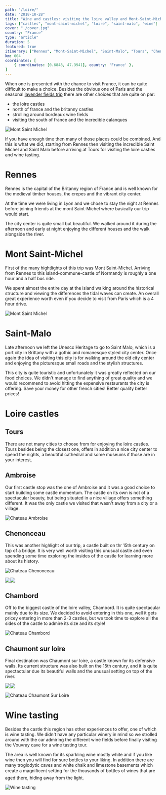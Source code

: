 ```yaml
---
path: "/loire/"
date: "2018-10-28"
title: "Wine and castles: visiting the loire valley and Mont-Saint-Michel"
tags: ["castles", "mont-saint-michel", "loire", "saint-malo", "wine"]
cover: "./cover.jpg"
country: "France"
type: "article"
duration: 5
featured: true
itinerary: ["Rennes", "Mont-Saint-Michel", "Saint-Malo", "Tours", "Chenonceau", "Chambord", "Chaumont"]
km: 604
coordinates: [
    { coordinates: [0.6848, 47.3941], country: 'France' },
]
---
```


When one is presented with the chance to visit France, it can be quite difficult to make a choice. Besides the obvious one of Paris and the seasonal [lavender fields trip](/lavender-fields-and-verdon/) there are other choices that are quite on par:

* the loire castles
* north of france and the britanny castles
* strolling around bordeaux wine fields
* visiting the south of france and the incredible calanques

![Mont Saint Michel](saintmichel1.jpg)

If you have enough time then many of those places could be combined. And this is what we did, starting from Rennes then visiting the incredible Saint Michel and Saint Malo before arriving at Tours for visiting the loire castles and wine tasting.

# Rennes

Rennes is the capital of the Britanny region of France and is well known for the medieval timber houses, the crepes and the vibrant city center.

At the time we were living in Lyon and we chose to stay the night at Rennes before joining friends at the mont Saint-Michel where basically our trip would start.

The city center is quite small but beautiful. We walked around it during the afternoon and early at night enjoying the different houses and the walk alongside the river.

# Mont Saint-Michel

First of the many hightlights of this trip was Mont Saint-Michel. Arriving from Rennes to this island-commune-castle of Normandy is roughly a one hour and a half bus ride.

We spent almost the entire day at the island walking around the historical structure and viewing the differences the tidal waves can create. An overall great experience worth even if you decide to visit from Paris which is a 4 hour drive.

![Mont Saint Michel](saintmichel2.jpg)

# Saint-Malo

Late afternoon we left the Unesco Heritage to go to Saint Malo, which is a port city in Brittany with a gothic and romanesque styled city center. Once again the idea of visiting this city is for walking around the old city center and enjoying the picturesque small roads and the stylish structures.

This city is quite touristic and unfortunately it was greatly reflected on our food choices. We didn't manage to find anything of great quality and we would recommend to avoid hitting the expensive restaurants the city is offering. Save your money for other french cities! Better quality better prices!

# Loire castles

## Tours

There are not many cities to choose from for enjoying the loire castles. Tours besides being the closest one, offers in addition a nice city center to spend the nights, a beautiful cathedral and some museums if those are in your interest.

## Ambroise

Our first castle stop was the one of Ambroise and it was a good choice to start building some castle momentum. The castle on its own is not of a spectacular beauty, but being situated in a nice village offers something different. It was the only castle we visited that wasn't away from a city or a village.

![Chateau Ambroise](ambroise.jpg)

## Chenonceau

This was another highlight of our trip, a castle built on thr 15th century on top of a bridge. It is very well worth visiting this unusual castle and even spending some time exploring the insides of the castle for learning more about its history.

![Chateau Chenonceau](cheno1.jpg)

<photo-composition><img src="cheno3-2.jpg" /><img src="cheno2.jpg" /></photo-composition>

## Chambord

Off to the biggest castle of the loire valley, Chambord. It is quite spectacular mainly due to its size. We decided to avoid entering in this one, well it gets pricey entering in more than 2-3 castles, but we took time to explore all the sides of the castle to admire its size and its style!

![Chateau Chambord](chambord.jpg)

## Chaumont sur loire

Final destination was Chaumont sur loire, a castle known for its defensive walls. Its current structure was also built on the 15th century, and it is quite spectactular due its beautiful walls and the unusual setting on top of the river.

<photo-composition><img src="chaumont1.jpg" /><img src="chaumont2.jpg" /></photo-composition>

![Chateau Chaumont Sur Loire](chaumont3.jpg)

# Wine tasting

Besides the castle this region has other experiences to offer, one of which is wine tasting. We didn't have any particular winery in mind so we strolled around with the car admiring the different wine fields before finally visiting the Vouvray cave for a wine tasting tour.

The area is well known for its sparkling wine mostly white and if you like wine then you will find for sure bottles to your liking. In addition there are many troglodytic caves and white chalk and limestone basements which create a magnificent setting for the thousands of bottles of wines that are aged there, hiding away from the light.

![Wine tasting](wine.jpg)
